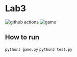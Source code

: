 # Lab3

![github actions](https://prnt.sc/IRL3MwejnaVb)
![game](https://prnt.sc/5EPBOAPFOba3)

## How to run

`python3 game.py`
`python3 test.py`
